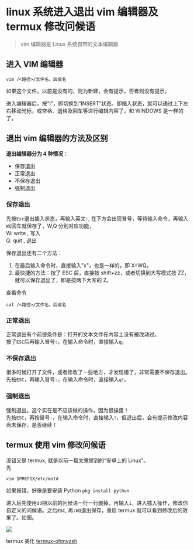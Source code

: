 # linux 系统进入退出 vim 编辑器及 termux 修改问候语


> vim 编辑器是 Linux 系统自带的文本编辑器

## 进入 VIM 编辑器
```
vim /<路径>/文件名。后缀名
```
如果这个文件，以前是没有的，则为新建，会有提示，否者则没有提示。

 进入编辑器后，按"I”，即切换到“INSERT”状态。即插入状态，就可以通过上下左右移动光标，或空格、退格及回车等进行编辑内容了，和 WINDOWS 是一样的了。

## 退出 vim 编辑器的方法及区别

**退出编辑器分为 4 种情况：**
* 保存退出
* 正常退出
* 不保存退出
* 强制退出

### 保存退出
先按`Esc`退出插入状态，再输入英文`:`, 在下方会出现冒号，等待输入命令，再输入`WQ`回车就保存了，W,Q 分别对应功能，  
W: write , 写入  
Q: quit , 退出  

保存退出还有二个方法：  
1. 在最后输入命令时，直接输入"x"，也是一样的，即 X=WQ。
2. 最快捷的方法：按了 ESC 后，直接按 shift+zz，或者切换到大写模式按 ZZ，就可以保存退出了，即是按两下大写的 Z。

查看命令
```
cat /<路径>/文件名。后缀名
```
### 正常退出
正常退出有个前提条件是：打开的文本文件在内容上没有被改动过。  
按了`ESC`后再输入冒号`:`，在输入命令时，直接输入`q`。  

### 不保存退出
很多时候打开了文件，或者修改了一些地方，才发现错了，非常需要不保存退出。  
先按`ESC`，再输入冒号`:`，在输入命令时，直接输入`q!`。

### 强制退出
强制退出。这个实在是不应该做的操作，因为很操蛋！  
先按`ESC`，再按冒号`:`，在输入命令时，直接输入`!`，但退出后，会有提示修改内容尚未保存，是否继续！

## termux 使用 vim 修改问候语

没错又是 termux, 就是以前一篇文章提到的“安卓上的 Linux”。  
先
```
vim $PREFIX/etc/motd
```
如果报错，好像是要安装 Python `pkg install python`  

进入后先使用`dd`把以前的问候语一行一行删掉，再输入`i`，进入插入操作，修改你自定义的问候语。之后`ESC`, 再`:WQ`退出保存，重启 termux 就可以看到修改后的效果了。如图。  

![](images/1.png)

termux 美化 [termux-ohmyzsh](https://github.com/Cabbagec/termux-ohmyzsh)
